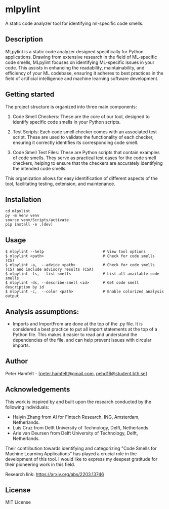 # mlpylint

A static code analyzer tool for identifying ml-specific code smells.

## Description

MLpylint is a static code analyzer designed specifically for Python applications. Drawing from extensive research in the
field of ML-specific code smells, MLpylint focuses on identifying ML-specific issues in your code. This assists in
enhancing the readability, maintainability, and efficiency of your ML codebase, ensuring it adheres to best practices in
the field of artificial intelligence and machine learning software development.

## Getting started

The project structure is organized into three main components:

1. Code Smell Checkers: These are the core of our tool, designed to identify specific code smells in your Python scripts.

2. Test Scripts: Each code smell checker comes with an associated test script. These are used to validate the functionality of each checker, ensuring it correctly identifies its corresponding code smell.

3. Code Smell Test Files: These are Python scripts that contain examples of code smells. They serve as practical test cases for the code smell checkers, helping to ensure that the checkers are accurately identifying the intended code smells.

This organization allows for easy identification of different aspects of the tool, facilitating testing, extension, and maintenance.


## Installation

```
cd mlpylint
py -m venv venv
source venv/Scripts/activate
pip install -e .[dev]
```

## Usage

```
$ mlpylint --help                          # View tool options
$ mlpylint <path>                          # Check for code smells (CS)
$ mlpylint -a,  --advice <path>            # Check for code smells (CS) and include advisory results (CSA)
$ mlpylint -ls, --list-smells              # List all available code smells
$ mlpylint -ds, --describe-smell <id>      # Get code smell description by id
$ mlpylint -c,  --color <path>             # Enable colorized analysis output
```

## Analysis assumptions:

- Imports and ImportFrom are done at the top of the .py file. It is considered a best practice to put all import
  statements at the top of a Python file. This makes it easier to read and understand the dependencies of the file, and
  can help prevent issues with circular imports.


## Author

Peter Hamfelt - [peter.hamfelt@gmail.com, pehd16@student.bth.se]

## Acknowledgements
This work is inspired by and built upon the research conducted by the following individuals:

* Haiyin Zhang from AI for Fintech Research, ING, Amsterdam, Netherlands.
* Luís Cruz from Delft University of Technology, Delft, Netherlands.
* Arie van Deursen from Delft University of Technology, Delft, Netherlands.

Their contribution towards identifying and categorizing "Code Smells for Machine Learning Applications" has played a
crucial role in the development of this tool. I would like to express my deepest gratitude for their pioneering work
in this field.

Research link: https://arxiv.org/abs/2203.13746

## License

MIT License
